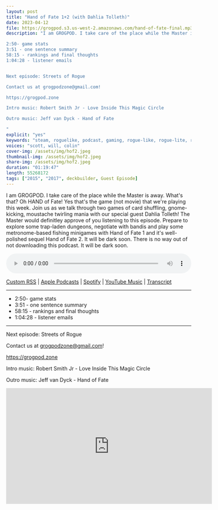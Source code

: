 ```yaml
---
layout: post
title: "Hand of Fate 1+2 (with Dahlia Tolleth)"
date: 2023-04-12
file: https://grogpod.s3.us-west-2.amazonaws.com/hand-of-fate-final.mp3
description: "I am GROGPOD. I take care of the place while the Master is away. What's that? Oh HAND of Fate! Yes that's the game (not movie) that we're playing this week. Join us as we talk through two games of card shuffling, gnome-kicking, moustache twirling mania with our special guest Dahlia Tolleth! The Master would definitley approve of you listening to this episode. Prepare to explore some trap-laden dungeons, negotiate with bandis and play some metronome-based fishing minigames with Hand of Fate 1 and it's well-polished sequel Hand of Fate 2. It will be dark soon. There is no way out of not downloading this podcast. It will be dark soon.

2:50- game stats
3:51 - one sentence summary
58:15 - rankings and final thoughts
1:04:28 - listener emails


Next episode: Streets of Rogue

Contact us at grogpodzone@gmail.com!

https://grogpod.zone

Intro music: Robert Smith Jr - Love Inside This Magic Circle

Outro music: Jeff van Dyck - Hand of Fate

"
explicit: "yes" 
keywords: "steam, roguelike, podcast, gaming, rogue-like, rogue-lite, roguelite"
voices: "scott, will, colin"
cover-img: /assets/img/hof2.jpeg
thumbnail-img: /assets/img/hof2.jpeg
share-img: /assets/img/hof2.jpeg
duration: "01:19:47"
length: 55268172 
tags: ["2015", "2017", deckbuilder, Guest Episode]
---
```


I am GROGPOD. I take care of the place while the Master is away. What's that? Oh HAND of Fate! Yes that's the game (not movie) that we're playing this week. Join us as we talk through two games of card shuffling, gnome-kicking, moustache twirling mania with our special guest Dahlia Tolleth! The Master would definitley approve of you listening to this episode. Prepare to explore some trap-laden dungeons, negotiate with bandis and play some metronome-based fishing minigames with Hand of Fate 1 and it's well-polished sequel Hand of Fate 2. It will be dark soon. There is no way out of not downloading this podcast. It will be dark soon.

<div class="container">
  <audio controls style="width: 100%;">
    <source src="https://grogpod.s3.us-west-2.amazonaws.com/hand-of-fate-final.mp3" type="audio/mpeg">
  </audio>
</div>

[Custom RSS](https://grogpod.zone/feed.xml) | [Apple Podcasts](https://podcasts.apple.com/us/podcast/hand-of-fate-1-2-with-dahlia-tolleth/id1650474911?i=1000608634973) | [Spotify](https://open.spotify.com/episode/4ikKDnEWTwpdUHugmacr0X) | [YouTube Music](https://www.youtube.com/playlist?list=PL-ShOmyMvd4jYFChE6tgj0JYG8RKK4xe0) | [Transcript](https://github.com/ScottBurger/going_rogue_podcast/blob/master/docs/transcripts/hand_of_fate.txt)

---

* 2:50- game stats
* 3:51 - one sentence summary
* 58:15 - rankings and final thoughts
* 1:04:28 - listener emails

---

Next episode: Streets of Rogue

Contact us at grogpodzone@gmail.com!

https://grogpod.zone

Intro music: Robert Smith Jr - Love Inside This Magic Circle

Outro music: Jeff van Dyck - Hand of Fate   

<div class="embed-responsive embed-responsive-16by9">
<iframe width="560" height="315" src="https://www.youtube.com/embed/qQXusDFobMo" title="YouTube video player" frameborder="0" allow="accelerometer; autoplay; clipboard-write; encrypted-media; gyroscope; picture-in-picture" allowfullscreen></iframe>
</div>
